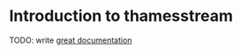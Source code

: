 # Introduction to thamesstream

TODO: write [great documentation](http://jacobian.org/writing/what-to-write/)
